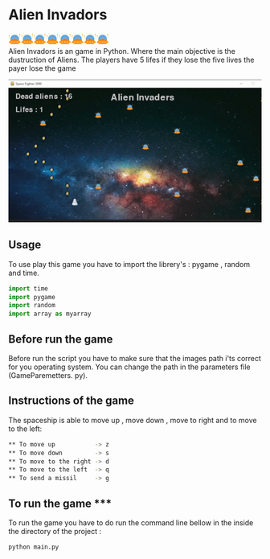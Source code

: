 # Alien Invadors
![alt text](./img/alien.png)![alt text](./img/alien.png)![alt text](./img/alien.png)![alt text](./img/alien.png)![alt text](./img/alien.png)![alt text](./img/alien.png)![alt text](./img/alien.png)![alt text](./img/alien.png)<br>
Alien Invadors is an game in Python. Where the main objective is the dustruction of Aliens.
The players have 5 lifes if they lose the five lives the payer lose the game

![alt text](./img/AliensAttackGIF.gif)

## Usage

To use play this game you have to import the librery's : pygame , random and time.

```python
import time
import pygame
import random
import array as myarray
```

## Before run the game

Before run the script you have to make sure that the images path i'ts correct for you operating system. You can change the path in the parameters file 
(GameParemetters. py). 

## Instructions of the game

The spaceship is able to move up , move down , move to right and to move to the left:

```bash
** To move up           -> z
** To move down         -> s
** To move to the right -> d
** To move to the left  -> q
** To send a missil     -> g
``` 

## To run the game ***

To run the game you have to do run the command line bellow in the inside the directory of the project :
```bash
python main.py
```